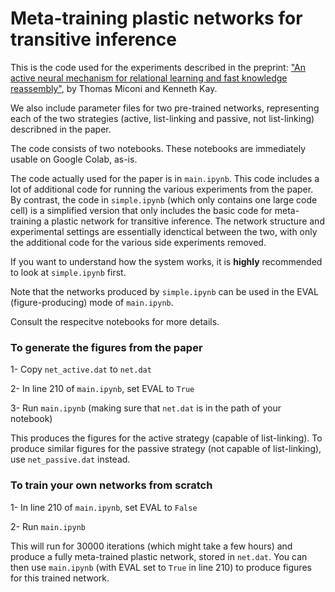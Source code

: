 # Meta-training plastic networks for transitive inference

This is the code used for the experiments described in the preprint: ["An active neural mechanism for relational learning and fast knowledge reassembly"](https://www.biorxiv.org/content/10.1101/2023.07.27.550739), by Thomas Miconi and Kenneth Kay.

We also include parameter files for two pre-trained networks, representing each of the two strategies (active, list-linking and passive, not list-linking) describned in the paper.

The code consists of two notebooks. These notebooks are immediately usable on Google Colab, as-is.

The code actually used for the paper is in `main.ipynb`. This code includes a lot of additional code for running the various experiments from the paper. By contrast, the code in `simple.ipynb` (which only contains one large code cell) is a simplified version that only includes the basic code for meta-training a plastic network for transitive inference. The network structure and experimental settings are essentially idenctical between the two, with only the additional code for the various side experiments removed.

If you want to understand how the system works, it is **highly** recommended to look at `simple.ipynb` first. 

Note that the networks produced by `simple.ipynb` can be used in the EVAL (figure-producing) mode of `main.ipynb`.

Consult the respecitve notebooks for more details.

### To generate the figures from the paper

1- Copy `net_active.dat` to `net.dat`

2- In line 210 of `main.ipynb`, set EVAL to `True`

3- Run `main.ipynb` (making sure that `net.dat` is in the path of your notebook)

This produces the figures for the active strategy (capable of list-linking). To produce similar figures for the passive strategy (not capable of list-linking), use `net_passive.dat` instead.

### To train your own networks from scratch

1- In line 210 of `main.ipynb`, set EVAL to `False`

2- Run `main.ipynb` 

This will run for 30000 iterations (which might take a few hours) and produce a fully meta-trained plastic network, stored in `net.dat`. You can then use `main.ipynb` (with EVAL set to `True` in line 210) to produce figures for this trained network.

